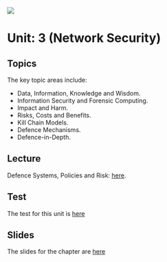 <img src="https://github.com/billbuchanan/csn09112/blob/master/zadditional/top_csn09112.png"/>

# Unit: 3 (Network Security)

## Topics
The key topic areas include:

* Data, Information, Knowledge and Wisdom.
* Information Security and Forensic Computing.
* Impact and Harm.
* Risks, Costs and Benefits.
* Kill Chain Models.
* Defence Mechanisms.
* Defence-in-Depth.


## Lecture

 Defence Systems, Policies and Risk: [here](https://www.youtube.com/watch?v=US2yqycKQik).
 
## Test

The test for this unit is [here](https://asecuritysite.com/tests/tests?sortBy=cyberdata02)

## Slides
The slides for the chapter are [here](https://github.com/billbuchanan/csn09112/blob/master/week03_ns/lecture/unit03_nets.pdf)
  
  


  
